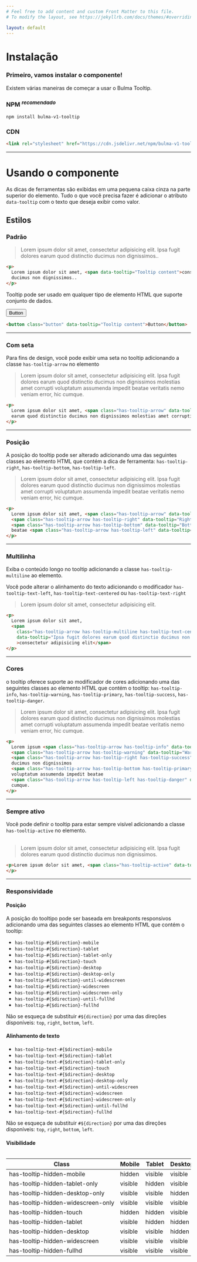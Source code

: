 ```yaml
---
# Feel free to add content and custom Front Matter to this file.
# To modify the layout, see https://jekyllrb.com/docs/themes/#overriding-theme-defaults

layout: default
---
```



# Instalação

### Primeiro, vamos instalar o componente!

Existem várias maneiras de começar a usar o Bulma Tooltip.

### NPM <sup>_recomendado_</sup>

```shell
npm install bulma-v1-tooltip
```

### CDN

```html
<link rel="stylesheet" href="https://cdn.jsdelivr.net/npm/bulma-v1-tooltip/dist/bulma-v1-tooltip.min.css">
```

---

# Usando o componente

As dicas de ferramentas são exibidas em uma pequena caixa cinza na parte superior do elemento. Tudo o que você precisa fazer é adicionar o atributo `data-tooltip` com o texto que deseja exibir como valor.

## Estilos

### Padrão

> <span class="has-text-dark">Lorem ipsum dolor sit amet, <span data-tooltip="Tooltip content">consectetur adipisicing elit</span>. Ipsa fugit dolores earum quod distinctio ducimus non dignissimos..</span>

```html
<p>
  Lorem ipsum dolor sit amet, <span data-tooltip="Tooltip content">consectetur adipisicing elit</span>. Ipsa fugit dolores earum quod distinctio
  ducimus non dignissimos..
</p>
```

Tooltip pode ser usado em qualquer tipo de elemento HTML que suporte conjunto de dados.

<button class="button" data-tooltip="Tooltip content">Button</button>

```html
<button class="button" data-tooltip="Tooltip content">Button</button>
```

---

### Com seta

Para fins de design, você pode exibir uma seta no tooltip adicionando a classe `has-tooltip-arrow` no elemento

> <p class="has-text-dark">Lorem ipsum dolor sit amet, <span class="has-tooltip-arrow" data-tooltip="Tooltip content">consectetur adipisicing elit</span>. Ipsa fugit dolores earum quod distinctio ducimus non dignissimos molestias amet corrupti voluptatum assumenda impedit beatae veritatis nemo veniam error, hic cumque.</p>

```html
<p>
  Lorem ipsum dolor sit amet, <span class="has-tooltip-arrow" data-tooltip="Tooltip content">consectetur adipisicing elit</span>. Ipsa fugit dolores
  earum quod distinctio ducimus non dignissimos molestias amet corrupti voluptatum assumenda impedit beatae veritatis nemo veniam error, hic cumque.
</p>
```

---

### Posição

A posição do tooltip pode ser alterado adicionando uma das seguintes classes ao elemento HTML que contém a dica de ferramenta: `has-tooltip-right`, `has-tooltip-bottom`, `has-tooltip-left`.

> <p class="has-text-dark">Lorem ipsum dolor sit amet, <span class="has-tooltip-arrow" data-tooltip="Tooltip content on top">consectetur adipisicing elit</span>. Ipsa fugit <span class="has-tooltip-arrow has-tooltip-right" data-tooltip="Right tooltip content">dolores</span> earum quod distinctio ducimus non dignissimos <span class="has-tooltip-arrow has-tooltip-bottom" data-tooltip="Bottom tooltip content">molestias</span> amet corrupti voluptatum assumenda impedit beatae <span class="has-tooltip-arrow has-tooltip-left" data-tooltip="Left tooltip content">veritatis</span> nemo veniam error, hic cumque.</p>

```html
<p>
  Lorem ipsum dolor sit amet, <span class="has-tooltip-arrow" data-tooltip="Tooltip content on top">consectetur adipisicing elit</span>. Ipsa fugit
  <span class="has-tooltip-arrow has-tooltip-right" data-tooltip="Right tooltip content">dolores</span> earum quod distinctio ducimus non dignissimos
  <span class="has-tooltip-arrow has-tooltip-bottom" data-tooltip="Bottom tooltip content">molestias</span> amet corrupti voluptatum assumenda impedit
  beatae <span class="has-tooltip-arrow has-tooltip-left" data-tooltip="Left tooltip content">veritatis</span> nemo veniam error, hic cumque.
</p>
```

---

### Multilinha

Exiba o conteúdo longo no tooltip adicionando a classe `has-tooltip-multiline` ao elemento.

Você pode alterar o alinhamento do texto adicionando o modificador `has-tooltip-text-left`, `has-tooltip-text-centered` ou `has-tooltip-text-right`

> <p class="has-text-dark">Lorem ipsum dolor sit amet, <span class="has-tooltip-arrow has-tooltip-multiline has-tooltip-text-centered" data-tooltip="Ipsa fugit dolores earum quod distinctio ducimus non dignissimos molestias amet corrupti voluptatum assumenda impedit beatae veritatis nemo veniam error, hic cumque.">consectetur adipisicing elit</span>. </p>

```html
<p>
  Lorem ipsum dolor sit amet,
  <span
    class="has-tooltip-arrow has-tooltip-multiline has-tooltip-text-centered"
    data-tooltip="Ipsa fugit dolores earum quod distinctio ducimus non dignissimos molestias amet corrupti voluptatum assumenda impedit beatae veritatis nemo veniam error, hic cumque."
    >consectetur adipisicing elit</span>
</p>
```

---

### Cores

o tooltip oferece suporte ao modificador de cores adicionando uma das seguintes classes ao elemento HTML que contém o tooltip: `has-tooltip-info`, `has-tooltip-warning`, `has-tooltip-primary`, `has-tooltip-success`, `has-tooltip-danger`.

> <p class="has-text-dark">Lorem ipsum <span class="has-tooltip-arrow has-tooltip-info" data-tooltip="Info tooltip content">dolor</span> sit amet, <span class="has-tooltip-arrow has-tooltip-warning" data-tooltip="Warning tooltip content">consectetur adipisicing elit</span>. Ipsa fugit <span class="has-tooltip-arrow has-tooltip-right has-tooltip-success" data-tooltip="Success tooltip content">dolores</span> earum quod distinctio ducimus non dignissimos <span class="has-tooltip-arrow has-tooltip-bottom has-tooltip-primary" data-tooltip="Primary tooltip content">molestias</span> amet corrupti voluptatum assumenda impedit beatae <span class="has-tooltip-arrow has-tooltip-left has-tooltip-danger" data-tooltip="Danger tooltip content">veritatis</span> nemo veniam error, hic cumque.</p>

```html
<p>
  Lorem ipsum <span class="has-tooltip-arrow has-tooltip-info" data-tooltip="Info tooltip content">dolor</span> sit amet,
  <span class="has-tooltip-arrow has-tooltip-warning" data-tooltip="Warning tooltip content">consectetur adipisicing elit</span>. Ipsa fugit
  <span class="has-tooltip-arrow has-tooltip-right has-tooltip-success" data-tooltip="Success tooltip content">dolores</span> earum quod distinctio
  ducimus non dignissimos
  <span class="has-tooltip-arrow has-tooltip-bottom has-tooltip-primary" data-tooltip="Primary tooltip content">molestias</span> amet corrupti
  voluptatum assumenda impedit beatae
  <span class="has-tooltip-arrow has-tooltip-left has-tooltip-danger" data-tooltip="Danger tooltip content">veritatis</span> nemo veniam error, hic
  cumque.
</p>
```

---

### Sempre ativo

Você pode definir o tooltip para estar sempre visível adicionando a classe `has-tooltip-active` no elemento.<br/><br/>

> <p class="has-text-dark">Lorem ipsum dolor sit amet, <span class="has-tooltip-active" data-tooltip="Tooltip content">consectetur adipisicing elit</span>. Ipsa fugit dolores earum quod distinctio ducimus non dignissimos.</p>

```html
<p>Lorem ipsum dolor sit amet, <span class="has-tooltip-active" data-tooltip="Tooltip content">consectetur adipisicing elit</span>. Ipsa fugit dolores earum quod distinctio ducimus non dignissimos.
</p>
```

---

### Responsividade

#### Posição

A posição do tooltipo pode ser baseada em breakponts responsivos adicionando uma das seguintes classes ao elemento HTML que contém o tooltip:

- `has-tooltip-#{$direction}-mobile`
- `has-tooltip-#{$direction}-tablet`
- `has-tooltip-#{$direction}-tablet-only`
- `has-tooltip-#{$direction}-touch`
- `has-tooltip-#{$direction}-desktop`
- `has-tooltip-#{$direction}-desktop-only`
- `has-tooltip-#{$direction}-until-widescreen`
- `has-tooltip-#{$direction}-widescreen`
- `has-tooltip-#{$direction}-widescreen-only`
- `has-tooltip-#{$direction}-until-fullhd`
- `has-tooltip-#{$direction}-fullhd`

Não se esqueça de substituir `#${direction}` por uma das direções disponíveis: `top`, `right`, `bottom`, `left`.

#### Alinhamento de texto

- `has-tooltip-text-#{$direction}-mobile`
- `has-tooltip-text-#{$direction}-tablet`
- `has-tooltip-text-#{$direction}-tablet-only`
- `has-tooltip-text-#{$direction}-touch`
- `has-tooltip-text-#{$direction}-desktop`
- `has-tooltip-text-#{$direction}-desktop-only`
- `has-tooltip-text-#{$direction}-until-widescreen`
- `has-tooltip-text-#{$direction}-widescreen`
- `has-tooltip-text-#{$direction}-widescreen-only`
- `has-tooltip-text-#{$direction}-until-fullhd`
- `has-tooltip-text-#{$direction}-fullhd`

Não se esqueça de substituir `#${direction}` por uma das direções disponíveis: `top`, `right`, `bottom`, `left`.

#### Visibilidade
<div style="overflow:auto">
<table class="table" style="width:800px">
		<thead>
			<tr>
				<th>Class</th>
				<th>Mobile</th>
				<th>Tablet</th>
				<th>Desktop</th>
				<th>Widescreen</th>
				<th>FullHD</th>
			</tr>
		</thead>
		<tbody>
			<tr>
				<td>has-tooltip-hidden-mobile</td>
				<td>
					<span class="tag is-danger">hidden</span>
				</td>
				<td>
					<span class="tag is-success">visible</span>
				</td>
				<td>
					<span class="tag is-success">visible</span>
				</td>
				<td>
					<span class="tag is-success">visible</span>
				</td>
				<td>
					<span class="tag is-success">visible</span>
				</td>
			</tr>
			<tr>
				<td>has-tooltip-hidden-tablet-only</td>
				<td>
					<span class="tag is-success">visible</span>
				</td>
				<td>
					<span class="tag is-danger">hidden</span>
				</td>
				<td>
					<span class="tag is-success">visible</span>
				</td>
				<td>
					<span class="tag is-success">visible</span>
				</td>
				<td>
					<span class="tag is-success">visible</span>
				</td>
			</tr>
			<tr>
				<td>has-tooltip-hidden-desktop-only</td>
				<td>
					<span class="tag is-success">visible</span>
				</td>
				<td>
					<span class="tag is-success">visible</span>
				</td>
				<td>
					<span class="tag is-danger">hidden</span>
				</td>
				<td>
					<span class="tag is-success">visible</span>
				</td>
				<td>
					<span class="tag is-success">visible</span>
				</td>
			</tr>
			<tr>
				<td>has-tooltip-hidden-widescreen-only</td>
				<td>
					<span class="tag is-success">visible</span>
				</td>
				<td>
					<span class="tag is-success">visible</span>
				</td>
				<td>
					<span class="tag is-success">visible</span>
				</td>
				<td>
					<span class="tag is-danger">hidden</span>
				</td>
				<td>
					<span class="tag is-success">visible</span>
				</td>
			</tr>
			<tr>
				<td>has-tooltip-hidden-touch</td>
				<td>
					<span class="tag is-danger">hidden</span>
				</td>
				<td>
					<span class="tag is-danger">hidden</span>
				</td>
				<td>
					<span class="tag is-success">visible</span>
				</td>
				<td>
					<span class="tag is-success">visible</span>
				</td>
				<td>
					<span class="tag is-success">visible</span>
				</td>
			</tr>
			<tr>
				<td>has-tooltip-hidden-tablet</td>
				<td>
					<span class="tag is-success">visible</span>
				</td>
				<td>
					<span class="tag is-danger">hidden</span>
				</td>
				<td>
					<span class="tag is-danger">hidden</span>
				</td>
				<td>
					<span class="tag is-danger">hidden</span>
				</td>
				<td>
					<span class="tag is-danger">hidden</span>
				</td>
			</tr>
			<tr>
				<td>has-tooltip-hidden-desktop</td>
				<td>
					<span class="tag is-success">visible</span>
				</td>
				<td>
					<span class="tag is-success">visible</span>
				</td>
				<td>
					<span class="tag is-danger">hidden</span>
				</td>
				<td>
					<span class="tag is-danger">hidden</span>
				</td>
				<td>
					<span class="tag is-danger">hidden</span>
				</td>
			</tr>
			<tr>
				<td>has-tooltip-hidden-widescreen</td>
				<td>
					<span class="tag is-success">visible</span>
				</td>
				<td>
					<span class="tag is-success">visible</span>
				</td>
				<td>
					<span class="tag is-success">visible</span>
				</td>
				<td>
					<span class="tag is-danger">hidden</span>
				</td>
				<td>
					<span class="tag is-danger">hidden</span>
				</td>
			</tr>
			<tr>
				<td>has-tooltip-hidden-fullhd</td>
				<td>
					<span class="tag is-success">visible</span>
				</td>
				<td>
					<span class="tag is-success">visible</span>
				</td>
				<td>
					<span class="tag is-success">visible</span>
				</td>
				<td>
					<span class="tag is-success">visible</span>
				</td>
				<td>
					<span class="tag is-danger">hidden</span>
				</td>
			</tr>
		</tbody>
	</table>
</div>


